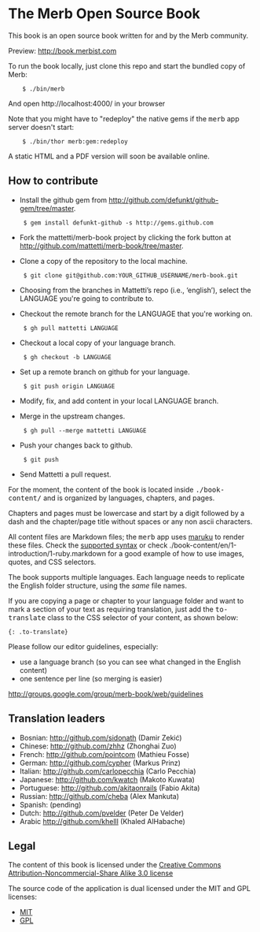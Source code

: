 # The Merb Open Source Book

This book is an open source book written for and by the Merb community.

Preview: <http://book.merbist.com>

To run the book locally,
just clone this repo and start the bundled copy of Merb:

		$ ./bin/merb
		
And open http://localhost:4000/ in your browser

Note that you might have to "redeploy" the native gems
if the <tt>merb</tt> app server doesn't start:

		$ ./bin/thor merb:gem:redeploy

A static HTML and a PDF version will soon be available online.

## How to contribute

 * Install the github gem from <http://github.com/defunkt/github-gem/tree/master>.

		$ gem install defunkt-github -s http://gems.github.com

 * Fork the mattetti/merb-book project by clicking the fork button
   at <http://github.com/mattetti/merb-book/tree/master>.

 * Clone a copy of the repository to the local machine.

		$ git clone git@github.com:YOUR_GITHUB_USERNAME/merb-book.git

 * Choosing from the branches in Mattetti’s repo (i.e., ‘english’),
   select the LANGUAGE you're going to contribute to.

 * Checkout the remote branch for the LANGUAGE that you're working on.

		$ gh pull mattetti LANGUAGE

 * Checkout a local copy of your language branch.

		$ gh checkout -b LANGUAGE

 * Set up a remote branch on github for your language.

		$ git push origin LANGUAGE

 * Modify, fix, and add content in your local LANGUAGE branch.
 * Merge in the upstream changes.

		$ gh pull --merge mattetti LANGUAGE

 * Push your changes back to github.

		$ git push

 * Send Mattetti a pull request.

For the moment, the content of the book
is located inside <tt>./book-content/</tt>
and is organized by languages, chapters, and pages.

Chapters and pages must be lowercase and start by a digit
followed by a dash and the chapter/page title
without spaces or any non ascii characters.

All content files are Markdown files;
the <tt>merb</tt> app uses [maruku][] to render these files.
Check the [supported syntax][]
or check ./book-content/en/1-introduction/1-ruby.markdown
for a good example of how to use images, quotes, and CSS selectors.

The book supports multiple languages.
Each language needs to replicate the English folder structure,
using the *same* file names.

If you are copying a page or chapter to your language folder
and want to mark a section of your text as requiring translation,
just add the <tt>to-translate</tt> class
to the CSS selector of your content, as shown below:

    {: .to-translate}

Please follow our editor guidelines, especially:

* use a language branch (so you can see what changed in the English content)
* one sentence per line (so merging is easier)

<http://groups.google.com/group/merb-book/web/guidelines>

## Translation leaders

* Bosnian:     http://github.com/sidonath (Damir Zekić)
* Chinese:     http://github.com/zhhz (Zhonghai Zuo)
* French:      http://github.com/pointcom  (Mathieu Fosse)
* German:      http://github.com/cypher (Markus Prinz)
* Italian:     http://github.com/carlopecchia (Carlo Pecchia)
* Japanese:    http://github.com/kwatch (Makoto Kuwata)
* Portuguese:  http://github.com/akitaonrails (Fabio Akita)
* Russian:     http://github.com/cheba (Alex Mankuta)
* Spanish:     (pending)
* Dutch:       http://github.com/pvelder (Peter De Velder)
* Arabic       http://github.com/khelll (Khaled AlHabache)

## Legal

The content of this book is licensed under the [Creative Commons Attribution-Noncommercial-Share Alike 3.0 license][]

The source code of the application is dual licensed
under the MIT and GPL licenses:

* [MIT](http://www.opensource.org/licenses/mit-license.php)
* [GPL](http://www.gnu.org/licenses/gpl.html)


[Creative Commons Attribution-Noncommercial-Share Alike 3.0 license]: http://creativecommons.org/licenses/by-nc-sa/3.0/us/
[maruku]:             http://maruku.rubyforge.org
[supported syntax]:   http://maruku.rubyforge.org/markdown_syntax.html
